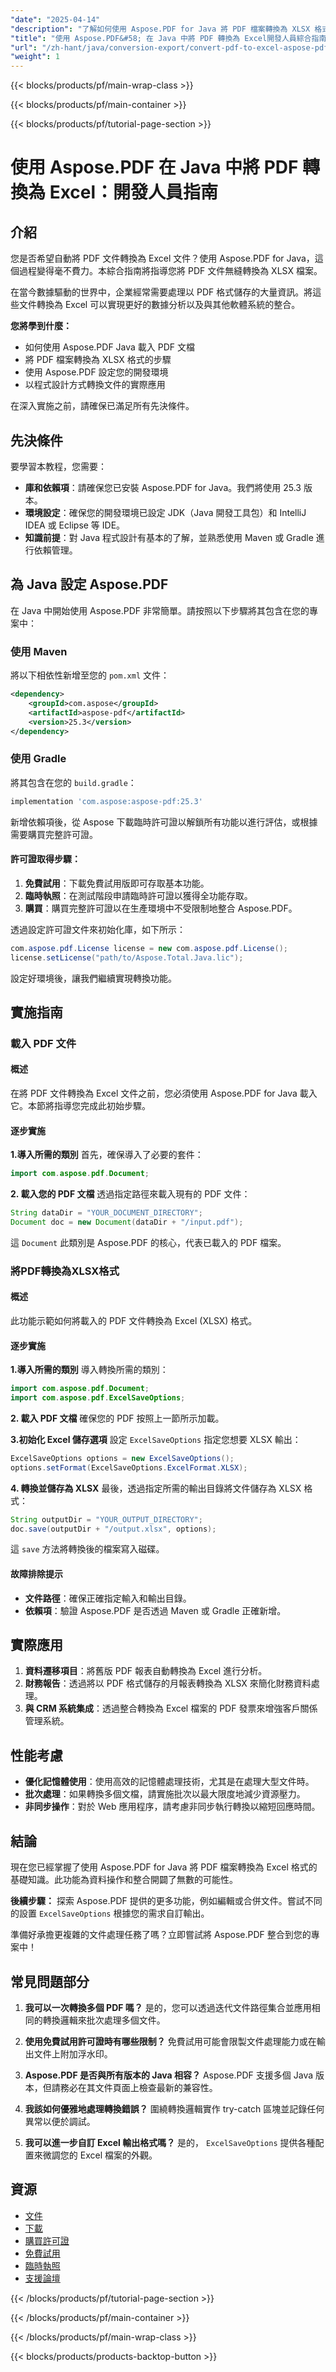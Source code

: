 ```yaml
---
"date": "2025-04-14"
"description": "了解如何使用 Aspose.PDF for Java 將 PDF 檔案轉換為 XLSX 格式。本指南涵蓋載入、轉換和最佳化文件處理。"
"title": "使用 Aspose.PDF&#58; 在 Java 中將 PDF 轉換為 Excel開發人員綜合指南"
"url": "/zh-hant/java/conversion-export/convert-pdf-to-excel-aspose-pdf-java/"
"weight": 1
---
```


{{< blocks/products/pf/main-wrap-class >}}

{{< blocks/products/pf/main-container >}}

{{< blocks/products/pf/tutorial-page-section >}}
# 使用 Aspose.PDF 在 Java 中將 PDF 轉換為 Excel：開發人員指南

## 介紹

您是否希望自動將 PDF 文件轉換為 Excel 文件？使用 Aspose.PDF for Java，這個過程變得毫不費力。本綜合指南將指導您將 PDF 文件無縫轉換為 XLSX 檔案。

在當今數據驅動的世界中，企業經常需要處理以 PDF 格式儲存的大量資訊。將這些文件轉換為 Excel 可以實現更好的數據分析以及與其他軟體系統的整合。

**您將學到什麼：**
- 如何使用 Aspose.PDF Java 載入 PDF 文檔
- 將 PDF 檔案轉換為 XLSX 格式的步驟
- 使用 Aspose.PDF 設定您的開發環境
- 以程式設計方式轉換文件的實際應用

在深入實施之前，請確保已滿足所有先決條件。

## 先決條件

要學習本教程，您需要：

- **庫和依賴項**：請確保您已安裝 Aspose.PDF for Java。我們將使用 25.3 版本。
- **環境設定**：確保您的開發環境已設定 JDK（Java 開發工具包）和 IntelliJ IDEA 或 Eclipse 等 IDE。
- **知識前提**：對 Java 程式設計有基本的了解，並熟悉使用 Maven 或 Gradle 進行依賴管理。

## 為 Java 設定 Aspose.PDF

在 Java 中開始使用 Aspose.PDF 非常簡單。請按照以下步驟將其包含在您的專案中：

### 使用 Maven
將以下相依性新增至您的 `pom.xml` 文件：

```xml
<dependency>
    <groupId>com.aspose</groupId>
    <artifactId>aspose-pdf</artifactId>
    <version>25.3</version>
</dependency>
```

### 使用 Gradle
將其包含在您的 `build.gradle`：

```gradle
implementation 'com.aspose:aspose-pdf:25.3'
```

新增依賴項後，從 Aspose 下載臨時許可證以解鎖所有功能以進行評估，或根據需要購買完整許可證。

#### 許可證取得步驟：
1. **免費試用**：下載免費試用版即可存取基本功能。
2. **臨時執照**：在測試階段申請臨時許可證以獲得全功能存取。
3. **購買**：購買完整許可證以在生產環境中不受限制地整合 Aspose.PDF。

透過設定許可證文件來初始化庫，如下所示：

```java
com.aspose.pdf.License license = new com.aspose.pdf.License();
license.setLicense("path/to/Aspose.Total.Java.lic");
```

設定好環境後，讓我們繼續實現轉換功能。

## 實施指南

### 載入 PDF 文件

#### 概述
在將 PDF 文件轉換為 Excel 文件之前，您必須使用 Aspose.PDF for Java 載入它。本節將指導您完成此初始步驟。

#### 逐步實施

**1.導入所需的類別**
首先，確保導入了必要的套件：

```java
import com.aspose.pdf.Document;
```

**2. 載入您的 PDF 文檔**
透過指定路徑來載入現有的 PDF 文件：

```java
String dataDir = "YOUR_DOCUMENT_DIRECTORY";
Document doc = new Document(dataDir + "/input.pdf");
```
這 `Document` 此類別是 Aspose.PDF 的核心，代表已載入的 PDF 檔案。

### 將PDF轉換為XLSX格式

#### 概述
此功能示範如何將載入的 PDF 文件轉換為 Excel (XLSX) 格式。 

#### 逐步實施

**1.導入所需的類別**
導入轉換所需的類別：

```java
import com.aspose.pdf.Document;
import com.aspose.pdf.ExcelSaveOptions;
```

**2. 載入 PDF 文檔**
確保您的 PDF 按照上一節所示加載。

**3.初始化 Excel 儲存選項**
設定 `ExcelSaveOptions` 指定您想要 XLSX 輸出：

```java
ExcelSaveOptions options = new ExcelSaveOptions();
options.setFormat(ExcelSaveOptions.ExcelFormat.XLSX);
```

**4. 轉換並儲存為 XLSX**
最後，透過指定所需的輸出目錄將文件儲存為 XLSX 格式：

```java
String outputDir = "YOUR_OUTPUT_DIRECTORY";
doc.save(outputDir + "/output.xlsx", options);
```
這 `save` 方法將轉換後的檔案寫入磁碟。

#### 故障排除提示
- **文件路徑**：確保正確指定輸入和輸出目錄。
- **依賴項**：驗證 Aspose.PDF 是否透過 Maven 或 Gradle 正確新增。

## 實際應用

1. **資料遷移項目**：將舊版 PDF 報表自動轉換為 Excel 進行分析。
2. **財務報告**：透過將以 PDF 格式儲存的月報表轉換為 XLSX 來簡化財務資料處理。
3. **與 CRM 系統集成**：透過整合轉換為 Excel 檔案的 PDF 發票來增強客戶關係管理系統。

## 性能考慮

- **優化記憶體使用**：使用高效的記憶體處理技術，尤其是在處理大型文件時。
- **批次處理**：如果轉換多個文檔，請實施批次以最大限度地減少資源壓力。
- **非同步操作**：對於 Web 應用程序，請考慮非同步執行轉換以縮短回應時間。

## 結論

現在您已經掌握了使用 Aspose.PDF for Java 將 PDF 檔案轉換為 Excel 格式的基礎知識。此功能為資料操作和整合開闢了無數的可能性。

**後續步驟：**
探索 Aspose.PDF 提供的更多功能，例如編輯或合併文件。嘗試不同的設置 `ExcelSaveOptions` 根據您的需求自訂輸出。

準備好承擔更複雜的文件處理任務了嗎？立即嘗試將 Aspose.PDF 整合到您的專案中！

## 常見問題部分

1. **我可以一次轉換多個 PDF 嗎？**
   是的，您可以透過迭代文件路徑集合並應用相同的轉換邏輯來批次處理多個文件。

2. **使用免費試用許可證時有哪些限制？**
   免費試用可能會限製文件處理能力或在輸出文件上附加浮水印。

3. **Aspose.PDF 是否與所有版本的 Java 相容？**
   Aspose.PDF 支援多個 Java 版本，但請務必在其文件頁面上檢查最新的兼容性。

4. **我該如何優雅地處理轉換錯誤？**
   圍繞轉換邏輯實作 try-catch 區塊並記錄任何異常以便於調試。

5. **我可以進一步自訂 Excel 輸出格式嗎？**
   是的， `ExcelSaveOptions` 提供各種配置來微調您的 Excel 檔案的外觀。

## 資源
- [文件](https://reference.aspose.com/pdf/java/)
- [下載](https://releases.aspose.com/pdf/java/)
- [購買許可證](https://purchase.aspose.com/buy)
- [免費試用](https://releases.aspose.com/pdf/java/)
- [臨時執照](https://purchase.aspose.com/temporary-license/)
- [支援論壇](https://forum.aspose.com/c/pdf/10)

{{< /blocks/products/pf/tutorial-page-section >}}

{{< /blocks/products/pf/main-container >}}

{{< /blocks/products/pf/main-wrap-class >}}

{{< blocks/products/products-backtop-button >}}